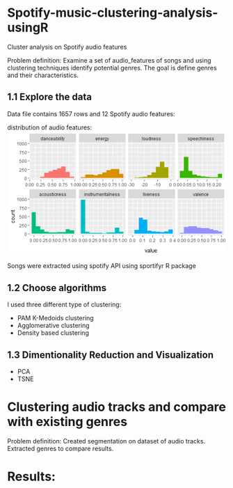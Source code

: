 # Spotify-music-clustering-analysis-usingR
Cluster analysis on Spotify audio features

Problem definition: 
Examine a set of audio_features of songs and using clustering techniques identify potential genres.
The goal is define genres and their characteristics.

## 1.1 Explore the data
Data file contains 1657 rows and 12 Spotify audio features:

distribution of audio features:
 ![](numVariables.png)

Songs were extracted using spotify API using sportifyr R package

## 1.2 Choose algorithms
I used three different type of clustering:
- PAM K-Medoids clustering
- Agglomerative clustering
- Density based clustering

## 1.3 Dimentionality Reduction and Visualization

- PCA
- TSNE

# Clustering audio tracks and compare with existing genres

Problem definition: 
Created segmentation on dataset of audio tracks.
Extracted genres to compare results.

# Results:


